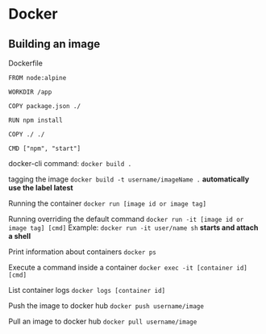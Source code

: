 # Docker

## Building an image

Dockerfile
```
FROM node:alpine

WORKDIR /app

COPY package.json ./

RUN npm install

COPY ./ ./

CMD ["npm", "start"]
```

docker-cli command:
`docker build .`

tagging the image
`docker build -t username/imageName .`
__automatically use the label latest__

Running the container
`docker run [image id or image tag]`

Running overriding the default command
`docker run -it [image id or image tag] [cmd]`
Example: `docker run -it user/name sh` __starts and attach a shell__

Print information about containers
`docker ps`

Execute a command inside a container
`docker exec -it [container id] [cmd]`

List container logs
`docker logs [container id]`

Push the image to docker hub
`docker push username/image`

Pull an image to docker hub
`docker pull username/image`
